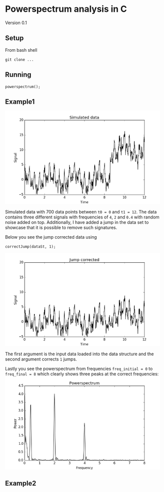 # Powerspectrum analysis in C

Version 0.1

## Setup
From bash shell
```
git clone ...
```

## Running

```
powerspectrum();
```


## Example1
![](Images/Example1_raw.png)

Simulated data with 700 data points between `t0 = 0` and `t1 = 12`. The data contains three different signals with frequencies of `4`, `2` and `0.4`
with random noise added on top. Additionally, I have added a jump in the data set to showcase that it is possible to remove such signatures.

Below you see the jump corrected data using
```
correctJump(dataSt, 1);
```
![](Images/Example1_jump.png)

The first argument is the input data loaded into the data structure and the second argument corrects `1` jumps.

Lastly you see the powerspectrum from frequencies `freq_initial = 0` to `freq_final = 8` which clearly shows three peaks at the correct frequencies:
![](Images/Example1_powerspectrum.png)

## Example2
